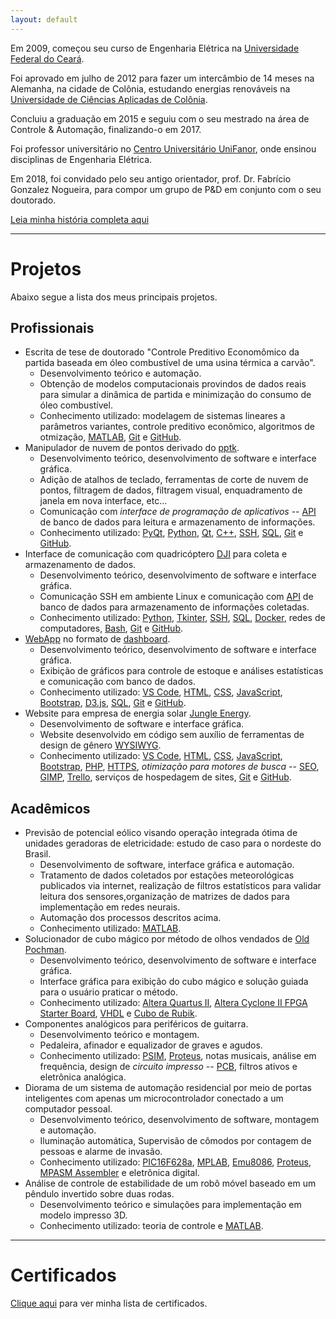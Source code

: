 ```yaml
---
layout: default
---
```


Em 2009, começou seu curso de Engenharia Elétrica na [Universidade Federal do Ceará](https://www.ufc.br/).

Foi aprovado em julho de 2012 para fazer um intercâmbio de 14 meses na Alemanha, na cidade de Colônia, estudando energias renováveis na [Universidade de Ciências Aplicadas de Colônia](https://www.th-koeln.de/en/homepage_26.php).

Concluiu a graduação em 2015 e seguiu com o seu mestrado na área de Controle & Automação, finalizando-o em 2017.

Foi professor universitário no [Centro Universitário UniFanor](https://www.unifanor.edu.br/unifanor), onde ensinou disciplinas de Engenharia Elétrica.

Em 2018, foi convidado pelo seu antigo orientador, prof. Dr. Fabrício Gonzalez Nogueira, para compor um grupo de P&D em conjunto com o seu doutorado.

[Leia minha história completa aqui](./about.html)

---

# Projetos
Abaixo segue a lista dos meus principais projetos.

## Profissionais
- Escrita de tese de doutorado "Controle Preditivo Economômico da partida baseada em óleo combustível de uma usina térmica a carvão".
  - Desenvolvimento teórico e automação.
  - Obtenção de modelos computacionais provindos de dados reais para simular a dinâmica de partida e minimização do consumo de óleo combustível.
  - Conhecimento utilizado: modelagem de sistemas lineares a parâmetros variantes, controle preditivo econômico, algoritmos de otmização, [MATLAB](https://www.mathworks.com/products/matlab.html), [Git](https://git-scm.com/) e [GitHub](https://github.com/).
- Manipulador de nuvem de pontos derivado do [pptk](https://github.com/heremaps/pptk).
  - Desenvolvimento teórico, desenvolvimento de software e interface gráfica.
  - Adição de atalhos de teclado, ferramentas de corte de nuvem de pontos, filtragem de dados, filtragem visual, enquadramento de janela em nova interface, etc...
  - Comunicação com _interface de programação de aplicativos_ -- [API](https://wikipedia.org/wiki/API) de banco de dados para leitura e armazenamento de informações.
  - Conhecimento utilizado: [PyQt](https://riverbankcomputing.com/software/pyqt/download), [Python](https://www.python.org/), [Qt](https://www.qt.io/), [C++](https://isocpp.org/), [SSH](https://www.ssh.com/), [SQL](https://www.iso.org/standard/63555.html), [Git](https://git-scm.com/) e [GitHub](https://github.com/).
- Interface de comunicação com quadricóptero [DJI](https://www.dji.com/) para coleta e armazenamento de dados.
  - Desenvolvimento teórico, desenvolvimento de software e interface gráfica.
  - Comunicação SSH em ambiente Linux e comunicação com [API](https://en.wikipedia.org/wiki/API) de banco de dados para armazenamento de informações coletadas.
  - Conhecimento utilizado: [Python](https://www.python.org/), [Tkinter](https://docs.python.org/3/library/tkinter.html), [SSH](https://www.ssh.com/), [SQL](https://www.iso.org/standard/63555.html), [Docker](https://www.docker.com/), redes de computadores, [Bash](https://www.gnu.org/software/bash/), [Git](https://git-scm.com/) e [GitHub](https://github.com/).
- [WebApp](https://en.wikipedia.org/wiki/Web_application) no formato de [dashboard](https://en.wikipedia.org/wiki/Dashboard_(business)).
  - Desenvolvimento teórico, desenvolvimento de software e interface gráfica.
  - Exibição de gráficos para controle de estoque e análises estatísticas e comunicação com banco de dados.
  - Conhecimento utilizado: [VS Code](https://code.visualstudio.com/), [HTML](https://wikipedia.org/wiki/HTML), [CSS](https://wikipedia.org/wiki/CSS), [JavaScript](https://www.javascript.com/), [Bootstrap](https://getbootstrap.com/), [D3.js](https://d3js.org/), [SQL](https://www.iso.org/standard/63555.html), [Git](https://git-scm.com/) e [GitHub](https://github.com/).
- Website para empresa de energia solar [Jungle Energy](http://jungleenergy.com.br).
  - Desenvolvimento de software e interface gráfica.
  - Website desenvolvido em código sem auxílio de ferramentas de design de gênero [WYSIWYG](https://en.m.wikipedia.org/wiki/WYSIWYG).
  - Conhecimento utilizado: [VS Code](https://code.visualstudio.com/), [HTML](https://wikipedia.org/wiki/HTML), [CSS](https://wikipedia.org/wiki/CSS), [JavaScript](https://www.javascript.com/), [Bootstrap](https://getbootstrap.com/), [PHP](https://www.php.net/), [HTTPS](https://wikipedia.org/wiki/HTTPS), _otimização para motores de busca_ -- [SEO](https://en.wikipedia.org/wiki/Search_engine_optimization), [GIMP](https://www.gimp.org/), [Trello](https://trello.com/), serviços de hospedagem de sites, [Git](https://git-scm.com/) e [GitHub](https://github.com/).

## Acadêmicos
- Previsão de potencial eólico visando operação integrada ótima de unidades geradoras de eletricidade: estudo de caso para o nordeste do Brasil.
  - Desenvolvimento de software, interface gráfica e automação.
  - Tratamento de dados coletados por estações meteorológicas publicados via internet, realização de filtros estatísticos para validar leitura dos sensores,organização de matrizes de dados para implementação em redes neurais.
  - Automação dos processos descritos acima.
  - Conhecimento utilizado: [MATLAB](https://www.mathworks.com/products/matlab.html).
- Solucionador de cubo mágico por método de olhos vendados de [Old Pochman](https://www.speedcubereview.com/blind-solving-algorithms.html).
  - Desenvolvimento teórico, desenvolvimento de software e interface gráfica.
  - Interface gráfica para exibição do cubo mágico e solução guiada para o usuário praticar o método.
  - Conhecimento utilizado: [Altera Quartus II](https://www.intel.com/content/dam/www/programmable/us/en/pdfs/literature/manual/intro_to_quartus2.pdf), [Altera Cyclone II FPGA Starter Board](https://www.terasic.com.tw/cgi-bin/page/archive.pl?Language=English&CategoryNo=56&No=121), [VHDL](https://ieeexplore.ieee.org/document/159455) e [Cubo de Rubik](https://pt.wikipedia.org/wiki/Cubo_de_Rubik).
- Componentes analógicos para periféricos de guitarra.
  - Desenvolvimento teórico e montagem.
  - Pedaleira, afinador e equalizador de graves e agudos.
  - Conhecimento utilizado: [PSIM](https://powersimtech.com/products/psim/capabilities-applications/), [Proteus](https://www.labcenter.com/), notas musicais, análise em frequência, design de _circuito impresso_ -- [PCB](https://wikipedia.org/wiki/Printed_circuit_board), filtros ativos e eletrônica analógica.
- Diorama de um sistema de automação residencial por meio de portas inteligentes com apenas um microcontrolador conectado a um computador pessoal.
  - Desenvolvimento teórico, desenvolvimento de software, montagem e automação.
  - Iluminação automática, Supervisão de cômodos por contagem de pessoas e alarme de invasão.
  - Conhecimento utilizado: [PIC16F628a](https://www.microchip.com/en-us/product/PIC16F628A), [MPLAB](https://www.microchip.com/en-us/tools-resources/develop/mplab-x-ide), [Emu8086](https://emu8086.en.lo4d.com), [Proteus](https://www.labcenter.com/), [MPASM Assembler](https://ww1.microchip.com/downloads/en/DeviceDoc/33014L.pdf) e eletrônica digital.
- Análise de controle de estabilidade de um robô móvel baseado em um pêndulo invertido sobre duas rodas.
  - Desenvolvimento teórico e simulações para implementação em modelo impresso 3D.
  - Conhecimento utilizado: teoria de controle e [MATLAB](https://www.mathworks.com/products/matlab.html).

---

# Certificados
[Clique aqui](./certificates) para ver minha lista de certificados.

